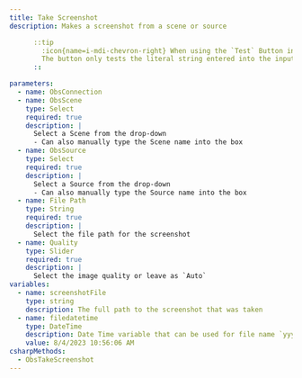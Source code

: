```yaml
---
title: Take Screenshot
description: Makes a screenshot from a scene or source

      ::tip
        :icon{name=i-mdi-chevron-right} When using the `Test` Button in the pop-up window, arguments will **NOT** populate.<br>
        The button only tests the literal string entered into the input box.
      ::   

parameters:
  - name: ObsConnection
  - name: ObsScene
    type: Select
    required: true
    description: |
      Select a Scene from the drop-down
      - Can also manually type the Scene name into the box
  - name: ObsSource
    type: Select
    required: true
    description: |
      Select a Source from the drop-down
      - Can also manually type the Source name into the box
  - name: File Path
    type: String
    required: true
    description: |
      Select the file path for the screenshot
  - name: Quality
    type: Slider
    required: true
    description: |
      Select the image quality or leave as `Auto`
variables:
  - name: screenshotFile
    type: string
    description: The full path to the screenshot that was taken
  - name: filedatetime
    type: DateTime
    description: Date Time variable that can be used for file name `yyyyMMdd.hhmmss`
    value: 8/4/2023 10:56:06 AM
csharpMethods:
  - ObsTakeScreenshot
---
```

